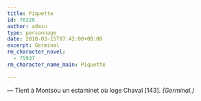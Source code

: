 ```yaml
---
title: Piquette
id: 76229
author: admin
type: personnage
date: 2010-03-15T07:42:00+00:00
excerpt: Germinal
rm_character_novel:
  - 75937
rm_character_name_main: Piquette

---
```

— Tient à Montsou un estaminet où loge Chaval [143]. _(Germinal.)_